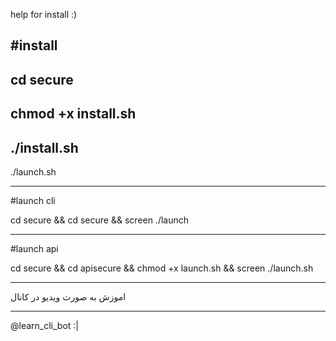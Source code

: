 help for install :)

#install
-------------
cd secure
-------------
chmod +x install.sh
-------------
./install.sh
-------------
./launch.sh

------------------

#launch cli

cd secure && cd secure && screen ./launch

-------------

#launch api

cd secure && cd apisecure && chmod +x launch.sh && screen ./launch.sh

-------------

اموزش به صورت ویدیو در کانال

-------------

@learn_cli_bot :|
